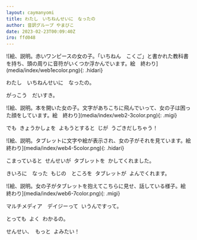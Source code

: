 ```yaml
---
layout: caymanyomi
title: わたし　いちねんせいに　なったの
author: 音訳グループ やまびこ
date: 2023-02-23T00:09:40Z
iro: ffd048
---
```


<p>
<span data-dur="1.150" data-begin="0" id="xmri_0000" markdown="1">![絵、説明。赤いワンピースの女の子。「いちねん　こくご」と書かれた教科書を持ち、頭の周りに音符がいくつか浮かんでいます。絵　終わり](media/index/web1ecolor.png){: .hidari}

<span data-dur="1.280" data-begin="1.150" id="xmri_0001" markdown="1">わたし</span>　<span data-dur="1.334" data-begin="2.430" id="xmri_0002" markdown="1">いちねんせいに</span>　<span data-dur="2.604" data-begin="3.764" id="xmri_0003" markdown="1">なったの。</span>

<span data-dur="1.161" data-begin="6.368" id="xmri_0004" markdown="1">がっこう</span>　<span data-dur="1.844" data-begin="7.529" id="xmri_0005" markdown="1">だいすき。</span>

</p><p>
<span data-dur="1.150" data-begin="9.373" id="xmri_0006" markdown="1">![絵、説明。本を開いた女の子。文字があちこちに飛んでいって、女の子は困った顔をしています。絵　終わり](media/index/web2-3color.png){: .migi}</span>

<span data-dur="1.139" data-begin="10.523" id="xmri_0007" markdown="1">でも</span><span class="infty_silent_wide_space"> &nbsp;</span><span data-dur="1.985" data-begin="11.662" id="xmri_0008" markdown="1">きょうかしょを</span><span class="infty_silent_wide_space"> &nbsp;</span><span data-dur="2.615" data-begin="13.647" id="xmri_0009" markdown="1">よもうとすると</span><span class="infty_silent_wide_space"> &nbsp;</span><span data-dur="1.356" data-begin="16.262" id="xmri_000A" markdown="1">じが</span><span class="infty_silent_wide_space"> &nbsp;</span><span data-dur="3.526" data-begin="17.618" id="xmri_000B" markdown="1">うごきだしちゃう！</span>

</p><p>
<span data-dur="1.150" data-begin="21.144" id="xmri_000C" markdown="1">![絵、説明。タブレットに文字や絵が表示され、女の子がそれを見ています。絵　終わり](media/index/web4-5color.png){: .hidari}</span>

<span data-dur="2.192" data-begin="22.294" id="xmri_000D" markdown="1">こまっていると</span><span class="infty_silent_wide_space"> &nbsp;</span><span data-dur="1.497" data-begin="24.486" id="xmri_000E" markdown="1">せんせいが</span><span class="infty_silent_wide_space"> &nbsp;</span><span data-dur="1.356" data-begin="25.983" id="xmri_000F" markdown="1">タブレットを</span><span class="infty_silent_wide_space"> &nbsp;</span><span data-dur="3.255" data-begin="27.339" id="xmri_0010" markdown="1">かしてくれました。</span>

<span data-dur="1.812" data-begin="30.594" id="xmri_0011" markdown="1">きいろに　なった</span><span class="infty_silent_wide_space"> &nbsp;</span><span data-dur="2.192" data-begin="32.406" id="xmri_0012" markdown="1">もじの　ところを</span><span class="infty_silent_wide_space"> &nbsp;</span><span data-dur="1.660" data-begin="34.598" id="xmri_0013" markdown="1">タブレットが</span><span class="infty_silent_wide_space"> &nbsp;</span><span data-dur="3.396" data-begin="36.258" id="xmri_0014" markdown="1">よんでくれます。</span>

</p><p>
<span data-dur="1.150" data-begin="39.654" id="xmri_0015" markdown="1">![絵、説明。女の子がタブレットを抱えてこちらに見せ、話している様子。絵　終わり](media/index/web6-7color.png){: .migi}</span>

<span data-dur="3.331" data-begin="40.804" id="xmri_0016" markdown="1">マルチメディア　デイジーって</span><span class="infty_silent_wide_space"> &nbsp;</span><span data-dur="3.244" data-begin="44.135" id="xmri_0017" markdown="1">いうんですって。</span>

<span data-dur="1.345" data-begin="47.379" id="xmri_0018" markdown="1">とっても</span><span class="infty_silent_wide_space"> &nbsp;</span><span data-dur=".629" data-begin="48.724" id="xmri_0019" markdown="1">よく</span><span class="infty_silent_wide_space"> &nbsp;</span><span data-dur="3.049" data-begin="49.353" id="xmri_001A" markdown="1">わかるの。</span>

<span data-dur="1.345" data-begin="52.402" id="xmri_001B" markdown="1">せんせい、</span><span class="infty_silent_wide_space"> &nbsp;</span><span data-dur=".879" data-begin="53.747" id="xmri_001C" markdown="1">もっと</span><span class="infty_silent_wide_space"> &nbsp;</span><span data-dur="2.528" data-begin="54.626" id="xmri_001D" markdown="1">よみたい！</span>
